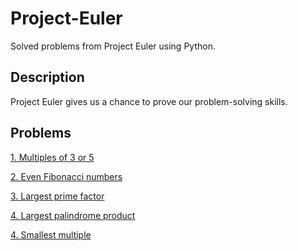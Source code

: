 # Project-Euler
Solved problems from Project Euler using Python.

## Description
Project Euler gives us a chance to prove our problem-solving skills.

## Problems
[1. Multiples of 3 or 5](problems/multiple_of_3_or_5.py)

[2. Even Fibonacci numbers](problems/fibonacci_calculator.py)

[3. Largest prime factor](problems/largest_prime_factor.py)

[4. Largest palindrome product](problems/largest_palindrome_product.py)

[4. Smallest multiple](problems/smallest_multiple.py)
